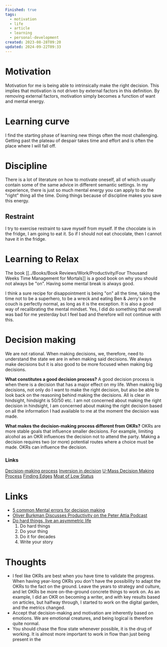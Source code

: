 ```yaml
---
Finished: true
tags:
  - motivation
  - life
  - article
  - learning
  - personal-development
created: 2023-08-28T09:20
updated: 2024-09-22T09:33
---
```

# Motivation

Motivation for me is being able to intrinsically make the right decision. This implies that motivation is not driven by external factors in this definition. By removing external factors, motivation simply becomes a function of want and mental energy. 


# Learning curve
I find the starting phase of learning new things often the most challenging. Getting past the plateau of despair takes time and effort and is often the place where I will fall off.  


# Discipline 
There is a lot of literature on how to motivate oneself, all of which usually contain some of the same advice in different semantic settings. In my experience, there is just so much mental energy you can apply to do the "right" thing all the time. Doing things because of discipline makes you save this energy.

## Restraint
I try to exercise restraint to save myself from myself. If the chocolate is in the fridge, I am going to eat it. So if I should not eat chocolate, then I cannot have it in the fridge. 


# Learning to Relax
The book [[../Books/Book Reviews/Work/Productivity/Four Thousand Weeks Time Management for Mortals]] is a good book on why you should not always be "on".  Having some mental break is always good. 

I think a sure recipe for disappointment is being "on" all the time, taking the time not to be a superhero, to be a wreck and eating Ben & Jerry's on the couch is perfectly normal, as long as it is the exception. It is also a good way of recalibrating the mental mindset. Yes, I did do something that overall was bad for me yesterday but I feel bad and therefore will not continue with this. 

# Decision making 

We are not rational. When making decisions, we, therefore, need to understand the state we are in when making said decisions.  We always make decisions but it is also good to be more focused when making big decisions. 

**What constitutes a good decision process?** 
A good decision process is when there is a decision that has a major effect on my life. When making big decisions, not only do I want to make the right decision, but also be able to look back on the reasoning behind making the decisions. All is clear in hindsight, hindsight is 50/50 etc. I am not concerned about making the right decision in hindsight, I am concerned about making the right decision based on all the information I had available to me at the moment the decision was made. 

 **What makes the decision-making process different from OKRs?**  OKRs are more stable goals that influence smaller decisions. For example, limiting alcohol as an OKR influences the decision not to attend the party. Making a decision requires two (or more) potential routes where a choice must be made. OKRs can influence the decision. 

### Links
[Decision-making process](https://www.lucidchart.com/blog/decision-making-process-steps)
[Inversion in decision](https://jamesclear.com/inversion)
[U-Mass Decision Making Process](https://www.umassd.edu/media/umassdartmouth/fycm/decision_making_process.pdf)
[Finding Edges](https://usefulfictions.substack.com/p/how-to-be-more-agentic)
[Moat of Low Status](https://sashachapin.substack.com/p/the-moat-of-low-status-68a)


# Links
- [5 common Mental errors for decision making](https://jamesclear.com/common-mental-errors)
- [Oliver Burkman Discusses Productivity on the Peter Attia Podcast ](https://open.spotify.com/episode/0RPUtABlkOLjG1laWHMZvD?si=8afc50364ff04966)
- [Do hard things, live an asymmetric life](https://www.youtube.com/watch?v=dZxbVGhpEkI&ab_channel=StanfordGraduateSchoolofBusiness)
	1. Do hard things 
	2. Do your thing 
	3. Do it for decades 
	4. Write your story

# Thoughts 
- I feel like OKRs are best when you have time to validate the progress. When having year-long OKRs you don't have the possibility to adapt the OKRs to the fact on the ground. Leave the years to strategy and culture, and let OKRs be more on-the-ground concrete things to work on.  As an example, I did an OKR on becoming a writer, and with key results based on articles, but halfway through, I started to work on the digital garden, and the metrics changed. 
- Accept that decision-making and motivation are inherently based on emotions. We are emotional creatures, and being logical is therefore quite normal. 
- You should chase the flow state whenever possible, it is the drug of working. It is almost more important to work in flow than just being present in the 

